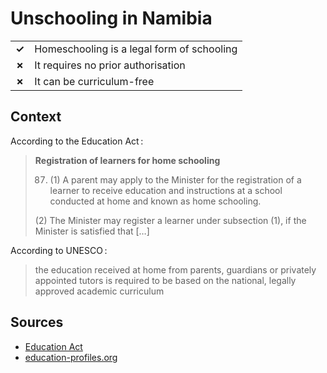 # Unschooling in Namibia
| | |
|-|-|
| __✓__ | Homeschooling is a legal form of schooling |
| __✗__ | It requires no prior authorisation |
| __✗__ | It can be curriculum-free |


## Context

According to the Education Act :

>  **Registration of learners for home schooling**
>  
> 87. (1) A parent may apply to the Minister for the registration of a learner to receive education and instructions at a school conducted at home and known as home schooling.
> 
> (2) The Minister may register a learner under subsection (1), if the Minister is satisfied that […]

According to UNESCO :

> the education received at home from parents, guardians or privately appointed tutors is required to be based on the national, legally approved academic curriculum


## Sources

* [Education Act](https://www.lac.org.na/laws/2020/7257.pdf)
* [education-profiles.org](https://education-profiles.org/sub-saharan-africa/namibia/~non-state-actors-in-education)
